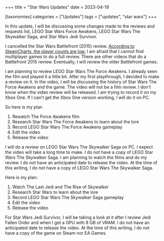 +++
title = "Star Wars Updates"
date = 2023-04-19

[taxonomies]
categories = ["Updates"]
tags = ["updates", "star wars"]
+++

In this update, I will be discussing some changes made to the reviews and requests list, LEGO Star Wars Force Awakens, LEGO Star Wars The Skywalker Saga, and Star Wars Jedi Survivor.

<!-- more -->

I cancelled the Star Wars Battlefront (2015) review. [According to SteamCharts, the player counts are low.](https://steamcharts.com/app/1237980) I am afraid that I cannot find multiplayer games to do a full review. There are other videos that do a Battlefront 2015 review. Eventually, I will review the older Battlefront games. 

I am planning to review LEGO Star Wars The Force Awakens. I already seen the film and played it a little bit. After my first playthrough, I decided to make a review on it. 
In the video, I will be discussing the history of Star Wars The Force Awakens and the game. The video will not be a film review. I don't know when the video review will be released. I am trying to record it on my Xbox One. If I can't get the Xbox One version working, I will do it on PC.

So here is my plan
1. Rewatch The Force Awakens film
2. Research Star Wars The Force Awakens to learn about the lore
3. Record LEGO Star Wars The Force Awakens gameplay
4. Edit the video
5. Release the video

I will do a review on LEGO Star Wars The Skywalker Saga on PC. I expect the video will take a long time to make. I do not have a copy of LEGO Star Wars The Skywalker Saga. I am planning to watch the films and do my review. I do not have an anticipated date to release the video. At the time of this writing, I do not have a copy of LEGO Star Wars The Skywalker Saga.

Here is my plan:
1. Watch The Last Jedi and The Rise of Skywalker
2. Research Star Wars to learn about the lore
3. Record LEGO Star Wars The Skywalker Saga gameplay
4. Edit the video
5. Release the video

For Star Wars Jedi Survivor, I will be taking a look at it after I review Jedi Fallen Order and when I get a GPU with 8 GB of VRAM. I do not have an anticipated date to release the video. At the time of this writing, I do not have a copy of the game on Steam nor EA Games.